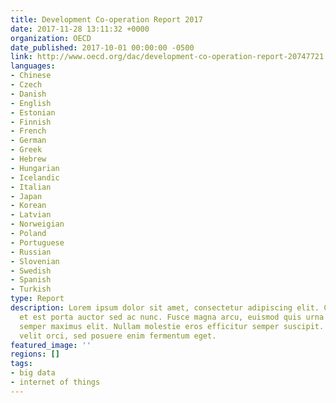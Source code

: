 ```yaml
---
title: Development Co-operation Report 2017
date: 2017-11-28 13:11:32 +0000
organization: OECD
date_published: 2017-10-01 00:00:00 -0500
link: http://www.oecd.org/dac/development-co-operation-report-20747721.htm
languages:
- Chinese
- Czech
- Danish
- English
- Estonian
- Finnish
- French
- German
- Greek
- Hebrew
- Hungarian
- Icelandic
- Italian
- Japan
- Korean
- Latvian
- Norweigian
- Poland
- Portuguese
- Russian
- Slovenian
- Swedish
- Spanish
- Turkish
type: Report
description: Lorem ipsum dolor sit amet, consectetur adipiscing elit. Cras in nibh
  et est porta auctor sed ac nunc. Fusce magna arcu, euismod quis urna elementum,
  semper maximus elit. Nullam molestie eros efficitur semper suscipit. Curabitur eleifend
  velit orci, sed posuere enim fermentum eget.
featured_image: ''
regions: []
tags:
- big data
- internet of things
---
```

